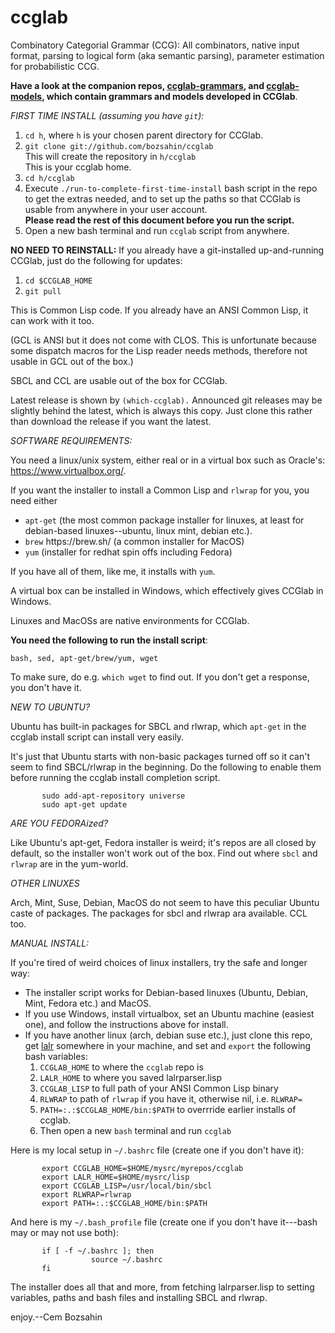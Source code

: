# ccglab
Combinatory Categorial Grammar (CCG): All combinators, native input format, parsing to logical form (aka semantic parsing), parameter estimation for probabilistic CCG.

<b>Have a look at the companion repos, <a href="https://github.com/bozsahin/ccglab-grammars">ccglab-grammars</a>, 
and <a href="https://github.com/bozsahin/ccglab-models">ccglab-models</a>, which contain grammars and models developed in CCGlab</b>.

<em>FIRST TIME INSTALL (assuming you have <code>git</code>):</em>

<ol>
<li> <code>cd h</code>, where <code>h</code> is your chosen parent directory for CCGlab.
<li> <code>git clone git://github.com/bozsahin/ccglab</code>
<br>This will create the repository in <code>h/ccglab</code>
<br>This is your ccglab home.
<li> <code>cd h/ccglab</code>
<li> Execute <code>./run-to-complete-first-time-install</code> bash script in the repo to get the extras needed, and to set up the paths so that CCGlab is usable from anywhere in your user account. <br>
<b>Please read the rest of this document before you run the script.</b>
<li> Open a new bash terminal and run <code>ccglab</code> script from anywhere.
</ol>

<b>NO NEED TO REINSTALL:</b> If you already have a git-installed up-and-running CCGlab, just do the following for updates:

<ol>
<li><code>cd $CCGLAB_HOME</code>
<li><code>git pull</code>
</ol>

This is Common Lisp code. If you already have an ANSI Common Lisp, it can work with it too.

(GCL is ANSI but it does not come with CLOS. This is unfortunate because some dispatch macros
for the Lisp reader needs methods, therefore not usable in GCL out of the box.)

SBCL and CCL are usable out of the box for CCGlab.

Latest release is shown by <code>(which-ccglab).</code> Announced git releases may be slightly behind the latest,
which is always this copy. Just clone this rather than download the release if you want the latest.

<em>SOFTWARE REQUIREMENTS:</em>

You need a linux/unix system, either real or in a virtual box such as Oracle's: https://www.virtualbox.org/.

If you want the installer to install a Common Lisp and <code>rlwrap</code> for you, you need either
<ul>
<li> <code>apt-get</code> (the most common package installer for linuxes, at least for debian-based linuxes--ubuntu, linux mint, debian etc.).
<li> <code>brew</code> https://brew.sh/ (a common installer for MacOS)
           <li> <code>yum</code> (installer for redhat spin offs including Fedora)
</ul>

If you have all of them, like me, it installs with <code>yum</code>.

A virtual box can be installed in Windows, which effectively gives CCGlab in Windows.

Linuxes and MacOSs are native environments for CCGlab.

<b> You need the following to run the install script</b>:

<code>bash, sed, apt-get/brew/yum, wget</code>

To make sure, do e.g. <code>which wget</code> to find out. If you don't get a response, you don't have it.

<em>NEW TO UBUNTU?</em>

Ubuntu has built-in packages for SBCL and rlwrap, which <code>apt-get</code> in the ccglab install script
can install very easily. 

It's just that Ubuntu starts with non-basic packages turned off so it can't seem to find SBCL/rlwrap
in the beginning. Do the following to enable them before running
the ccglab install completion script.

           sudo add-apt-repository universe
           sudo apt-get update

<em>ARE YOU FEDORAized?</em>

Like Ubuntu's apt-get, Fedora installer is weird; it's repos are all closed by default, so the installer won't work out of the box. 
Find out where
<code>sbcl</code> and <code>rlwrap</code> are in the yum-world.

<em>OTHER LINUXES</em>

Arch, Mint, Suse, Debian, MacOS do not seem to have this peculiar Ubuntu caste of packages. The packages for sbcl and rlwrap ara available. CCL too.

<em>MANUAL INSTALL:</em>

If you're tired of weird choices of linux installers, try the safe and longer way:

<ul>
<li> The installer script works for Debian-based linuxes (Ubuntu, Debian, Mint, Fedora etc.) and MacOS.
<li> If you use Windows, install virtualbox, set an Ubuntu machine (easiest one), and follow the instructions above for install.
<li> If you have another linux (arch, debian suse etc.), just clone this repo, get <a href="http://web.science.mq.edu.au/~mjohnson/code/lalrparser.lisp">lalr</a>
somewhere in your machine, and set and <code>export</code> the following bash variables:
<ol>
<li><code>CCGLAB_HOME</code> to where the <code>ccglab</code> repo is
<li><code>LALR_HOME</code> to where you saved lalrparser.lisp
<li><code>CCGLAB_LISP</code> to full path of your ANSI Common Lisp binary
<li><code>RLWRAP</code> to path of <code>rlwrap</code> if you have it, otherwise nil, i.e. <code>RLWRAP=</code>
<li><code>PATH=:.:$CCGLAB_HOME/bin:$PATH</code> to overrride earlier installs of ccglab.
<li> Then open a new <code>bash</code> terminal and run <code>ccglab</code>
</ol>
</ul>

Here is my local setup in <code>~/.bashrc</code> file (create one if you don't have it):

           export CCGLAB_HOME=$HOME/mysrc/myrepos/ccglab
           export LALR_HOME=$HOME/mysrc/lisp
           export CCGLAB_LISP=/usr/local/bin/sbcl
           export RLWRAP=rlwrap
           export PATH=:.:$CCGLAB_HOME/bin:$PATH 
           
And here is my <code>~/.bash_profile</code> file (create one if you don't have it---bash may or may not use both):

           if [ -f ~/.bashrc ]; then
                      source ~/.bashrc
           fi

The installer does all that and more, from fetching lalrparser.lisp to setting variables, paths and bash files and installing
SBCL and rlwrap.

enjoy.--Cem Bozsahin
